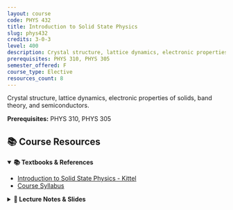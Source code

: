 ```yaml
---
layout: course
code: PHYS 432
title: Introduction to Solid State Physics
slug: phys432
credits: 3-0-3
level: 400
description: Crystal structure, lattice dynamics, electronic properties of solids, band theory, and semiconductors.
prerequisites: PHYS 310, PHYS 305
semester_offered: F
course_type: Elective
resources_count: 8
---
```


Crystal structure, lattice dynamics, electronic properties of solids, band theory, and semiconductors.

**Prerequisites:** PHYS 310, PHYS 305

## 📚 Course Resources

<details open>
<summary><strong>📚 Textbooks & References</strong></summary>
<ul>
<li><a href="/assets/resources/electives/phys432/textbooks/kittel.pdf">Introduction to Solid State Physics - Kittel</a></li>
<li><a href="/assets/resources/electives/phys432/textbooks/PHYS 432_Course  Syllabus_T 222.pdf">Course Syllabus</a></li>
</ul>
</details>

<details>
<summary><strong>📖 Lecture Notes & Slides</strong></summary>
<ul>
<li><a href="/assets/resources/electives/phys432/notes/CH1-KA.pdf">Chapter 1 - Lecture Slides</a></li>
<li><a href="/assets/resources/electives/phys432/notes/CH2-KA(2).pdf">Chapter 2 - Lecture Slides</a></li>
<li><a href="/assets/resources/electives/phys432/notes/CH3-KA(2).pdf">Chapter 3 - Lecture Slides</a></li>
<li><a href="/assets/resources/electives/phys432/notes/CH4-KA(1).pdf">Chapter 4 - Lecture Slides</a></li>
<li><a href="/assets/resources/electives/phys432/notes/CH5-KA(1).pdf">Chapter 5 - Lecture Slides</a></li>
<li><a href="/assets/resources/electives/phys432/notes/CH8-KA(1).pdf">Chapter 8 - Lecture Slides</a></li>
</ul>
</details>